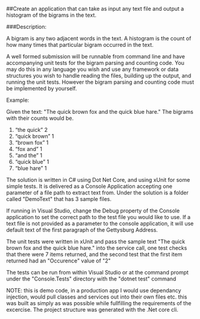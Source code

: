 ##Create an application that can take as input any text file and output a histogram of the bigrams in the text.

###Description:

A bigram is any two adjacent words in the text. A histogram is the count of how many times that particular bigram occurred in the text. 

A well formed submission will be runnable from command line and have accompanying unit tests for the bigram parsing and counting code. You may do this in any language you wish and use any framework or data structures you wish to handle reading the files, building up the output, and running the unit tests. However the bigram parsing and counting code must be implemented by yourself.

Example:

Given the text: "The quick brown fox and the quick blue hare." The bigrams with their counts would be.

1. “the quick” 2
2. “quick brown” 1
3. “brown fox” 1
4. “fox and” 1
5. “and the” 1
6. “quick blue” 1
7. “blue hare” 1

The solution is written in C# using Dot Net Core, and using xUnit for some simple tests. It is delivered as a Console Application accepting one parameter of a file path to extract text from. Under the solution is a folder called "DemoText" that has 3 sample files. 

If running in Visual Studio, change the Debug property of the Console application to set the correct path to the test file you would like to use. If a text file is not provided as a parameter to the console application, it will use default text of the first paragraph of the Gettysburg Address.

The unit tests were written in xUnit and pass the sample text "The quick brown fox and the quick blue hare." into the service call, one test checks that there were 7 items returned, and the second test that the first item returned had an "Occurence" value of "2"

The tests can be run from within Visual Studio or at the command prompt under the "Console.Tests" directory with the "dotnet test" command

NOTE: this is demo code, in a production app I would use dependancy injection, would pull classes and services out into their own files etc. this was built as simply as was possible while fullfilling the requirements of the excercise. The project structure was generated with the .Net core cli.
